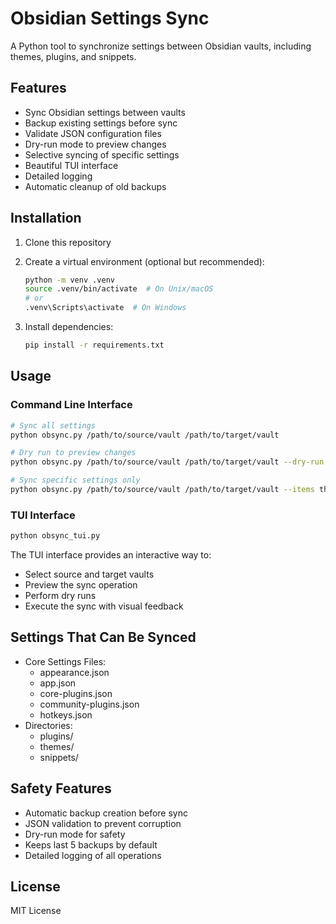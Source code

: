 # Obsidian Settings Sync

A Python tool to synchronize settings between Obsidian vaults, including themes, plugins, and snippets.

## Features

- Sync Obsidian settings between vaults
- Backup existing settings before sync
- Validate JSON configuration files
- Dry-run mode to preview changes
- Selective syncing of specific settings
- Beautiful TUI interface
- Detailed logging
- Automatic cleanup of old backups

## Installation

1. Clone this repository
2. Create a virtual environment (optional but recommended):

   ```bash
   python -m venv .venv
   source .venv/bin/activate  # On Unix/macOS
   # or
   .venv\Scripts\activate  # On Windows
   ```
3. Install dependencies:
   ```bash
   pip install -r requirements.txt
   ```

## Usage

### Command Line Interface

```bash
# Sync all settings
python obsync.py /path/to/source/vault /path/to/target/vault

# Dry run to preview changes
python obsync.py /path/to/source/vault /path/to/target/vault --dry-run

# Sync specific settings only
python obsync.py /path/to/source/vault /path/to/target/vault --items themes plugins
```

### TUI Interface

```bash
python obsync_tui.py
```

The TUI interface provides an interactive way to:
- Select source and target vaults
- Preview the sync operation
- Perform dry runs
- Execute the sync with visual feedback

## Settings That Can Be Synced

- Core Settings Files:
  - appearance.json
  - app.json
  - core-plugins.json
  - community-plugins.json
  - hotkeys.json
- Directories:
  - plugins/
  - themes/
  - snippets/

## Safety Features

- Automatic backup creation before sync
- JSON validation to prevent corruption
- Dry-run mode for safety
- Keeps last 5 backups by default
- Detailed logging of all operations

## License

MIT License 
